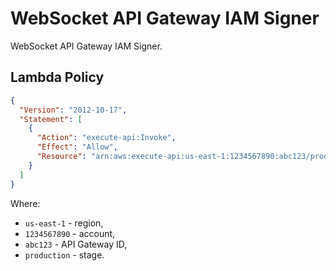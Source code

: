 # WebSocket API Gateway IAM Signer

WebSocket API Gateway IAM Signer.

## Lambda Policy

```json
{
  "Version": "2012-10-17",
  "Statement": [
    {
      "Action": "execute-api:Invoke",
      "Effect": "Allow",
      "Resource": "arn:aws:execute-api:us-east-1:1234567890:abc123/production/*"
    }
  ]
}
```

Where:

* `us-east-1` - region,
* `1234567890` - account,
* `abc123` - API Gateway ID,
* `production` - stage.
